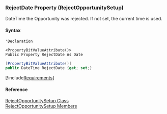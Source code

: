 ﻿### RejectDate Property (RejectOpportunitySetup)

DateTime the Opportunity was rejected. If not set, the current time is used.

#### Syntax

```vbnet
'Declaration

<PropertyBitValueAttribute()>
Public Property RejectDate As Date
```

```csharp
[PropertyBitValueAttribute()]
public DateTime RejectDate {get; set;}
```

[!include[Requirements](../partials/requirements.md)]

#### Reference

[RejectOpportunitySetup Class](FChoice.Toolkits.Clarify~FChoice.Toolkits.Clarify.Sales.RejectOpportunitySetup.md)  
[RejectOpportunitySetup Members](FChoice.Toolkits.Clarify~FChoice.Toolkits.Clarify.Sales.RejectOpportunitySetup_members.md)